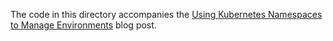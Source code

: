 The code in this directory accompanies the
[Using Kubernetes Namespaces to Manage Environments](http://www.ianlewis.org/en/using-kubernetes-namespaces-manage-environments)
blog post.
